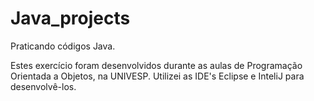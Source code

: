 # Java_projects
Praticando códigos Java.

Estes exercício foram desenvolvidos durante as aulas de Programação Orientada a Objetos, na UNIVESP. 
Utilizei as IDE's Eclipse e InteliJ para desenvolvê-los.
